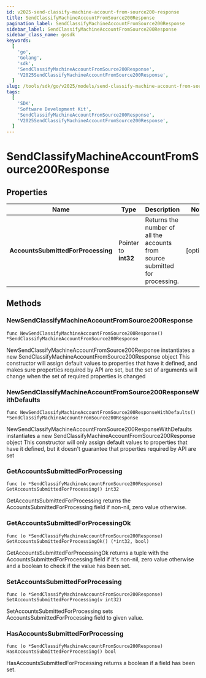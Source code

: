```yaml
---
id: v2025-send-classify-machine-account-from-source200-response
title: SendClassifyMachineAccountFromSource200Response
pagination_label: SendClassifyMachineAccountFromSource200Response
sidebar_label: SendClassifyMachineAccountFromSource200Response
sidebar_class_name: gosdk
keywords:
  [
    'go',
    'Golang',
    'sdk',
    'SendClassifyMachineAccountFromSource200Response',
    'V2025SendClassifyMachineAccountFromSource200Response',
  ]
slug: /tools/sdk/go/v2025/models/send-classify-machine-account-from-source200-response
tags:
  [
    'SDK',
    'Software Development Kit',
    'SendClassifyMachineAccountFromSource200Response',
    'V2025SendClassifyMachineAccountFromSource200Response',
  ]
---
```


# SendClassifyMachineAccountFromSource200Response

## Properties

| Name | Type | Description | Notes |
| --- | --- | --- | --- |
| **AccountsSubmittedForProcessing** | Pointer to **int32** | Returns the number of all the accounts from source submitted for processing. | [optional] |

## Methods

### NewSendClassifyMachineAccountFromSource200Response

`func NewSendClassifyMachineAccountFromSource200Response() *SendClassifyMachineAccountFromSource200Response`

NewSendClassifyMachineAccountFromSource200Response instantiates a new SendClassifyMachineAccountFromSource200Response object This constructor will assign default values to properties that have it defined, and makes sure properties required by API are set, but the set of arguments will change when the set of required properties is changed

### NewSendClassifyMachineAccountFromSource200ResponseWithDefaults

`func NewSendClassifyMachineAccountFromSource200ResponseWithDefaults() *SendClassifyMachineAccountFromSource200Response`

NewSendClassifyMachineAccountFromSource200ResponseWithDefaults instantiates a new SendClassifyMachineAccountFromSource200Response object This constructor will only assign default values to properties that have it defined, but it doesn't guarantee that properties required by API are set

### GetAccountsSubmittedForProcessing

`func (o *SendClassifyMachineAccountFromSource200Response) GetAccountsSubmittedForProcessing() int32`

GetAccountsSubmittedForProcessing returns the AccountsSubmittedForProcessing field if non-nil, zero value otherwise.

### GetAccountsSubmittedForProcessingOk

`func (o *SendClassifyMachineAccountFromSource200Response) GetAccountsSubmittedForProcessingOk() (*int32, bool)`

GetAccountsSubmittedForProcessingOk returns a tuple with the AccountsSubmittedForProcessing field if it's non-nil, zero value otherwise and a boolean to check if the value has been set.

### SetAccountsSubmittedForProcessing

`func (o *SendClassifyMachineAccountFromSource200Response) SetAccountsSubmittedForProcessing(v int32)`

SetAccountsSubmittedForProcessing sets AccountsSubmittedForProcessing field to given value.

### HasAccountsSubmittedForProcessing

`func (o *SendClassifyMachineAccountFromSource200Response) HasAccountsSubmittedForProcessing() bool`

HasAccountsSubmittedForProcessing returns a boolean if a field has been set.
